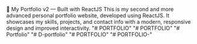 🚀 My Portfolio v2 — Built with ReactJS
This is my second and more advanced personal portfolio website, developed using ReactJS. It showcases my skills, projects, and contact info with a modern, responsive design and improved interactivity.
"# PORTFOLIO" 
"# PORTFOLIO" 
"# Portfolio" 
"# D-portfolio" 
"# PORTFOLIO" 
"# PORTFOLIO-" 
